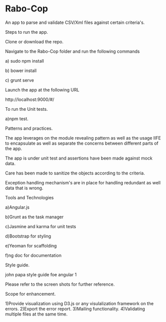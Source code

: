 # Rabo-Cop
An app to parse and validate CSV/Xml files against certain criteria's.

Steps to run the app.

Clone or download the repo.

Navigate to the Rabo-Cop folder and run the following commands

a) sudo npm install

b) bower install

c) grunt serve

Launch the app at the following URL

http://localhost:9000/#/

To run the Unit tests.

a)npm test.

Patterns and practices.

The app leverages on the module revealing pattern as well as the usage IIFE to encapsulate as well as separate the concerns between different parts of the app.

The app is under unit test and assertions have been made against mock data.

Care has been made to sanitize the objects according to the criteria.

Exception handling mechanism's are in place for handling redundant as well data that is wrong.

Tools and Technologies

a)Angular.js 

b)Grunt as the task manager

c)Jasmine and karma for unit tests

d)Bootstrap for styling

e)Yeoman for scaffolding

f)ng doc for documentation


Style guide.

john papa style guide foe angular 1

Please refer to the screen shots for further reference.

Scope for enhancement.

1)Provide visualization using D3.js or any visulalization framework on the errors.
2)Export the error report.
3)Mailing functionality.
4)Validating multiple files at the same time.



